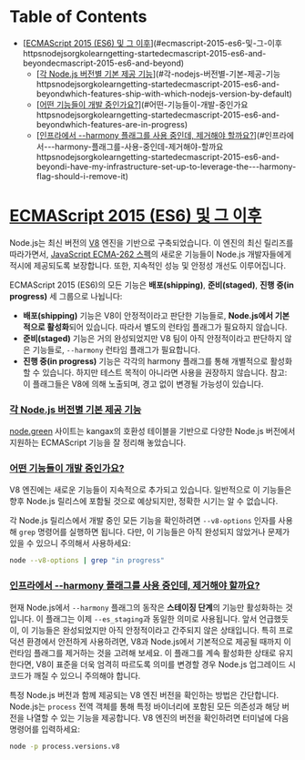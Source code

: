 # Table of Contents

- [[ECMAScript 2015 (ES6) 및 그 이후](https://nodejs.org/ko/learn/getting-started/ecmascript-2015-es6-and-beyond#ecmascript-2015-es6-and-beyond)](#ecmascript-2015-es6-및-그-이후httpsnodejsorgkolearngetting-startedecmascript-2015-es6-and-beyondecmascript-2015-es6-and-beyond)
    - [[각 Node.js 버전별 기본 제공 기능](https://nodejs.org/ko/learn/getting-started/ecmascript-2015-es6-and-beyond#which-features-ship-with-which-nodejs-version-by-default)](#각-nodejs-버전별-기본-제공-기능httpsnodejsorgkolearngetting-startedecmascript-2015-es6-and-beyondwhich-features-ship-with-which-nodejs-version-by-default)
    - [[어떤 기능들이 개발 중인가요?](https://nodejs.org/ko/learn/getting-started/ecmascript-2015-es6-and-beyond#which-features-are-in-progress)](#어떤-기능들이-개발-중인가요httpsnodejsorgkolearngetting-startedecmascript-2015-es6-and-beyondwhich-features-are-in-progress)
    - [[인프라에서 --harmony 플래그를 사용 중인데, 제거해야 할까요?](https://nodejs.org/ko/learn/getting-started/ecmascript-2015-es6-and-beyond#i-have-my-infrastructure-set-up-to-leverage-the---harmony-flag-should-i-remove-it)](#인프라에서---harmony-플래그를-사용-중인데-제거해야-할까요httpsnodejsorgkolearngetting-startedecmascript-2015-es6-and-beyondi-have-my-infrastructure-set-up-to-leverage-the---harmony-flag-should-i-remove-it)

# [ECMAScript 2015 (ES6) 및 그 이후](https://nodejs.org/ko/learn/getting-started/ecmascript-2015-es6-and-beyond#ecmascript-2015-es6-and-beyond)

Node.js는 최신 버전의 [V8](https://v8.dev/) 엔진을 기반으로 구축되었습니다. 이 엔진의 최신 릴리즈를 따라가면서, [JavaScript ECMA-262 스펙](http://www.ecma-international.org/publications/standards/Ecma-262.htm)의 새로운 기능들이 Node.js 개발자들에게 적시에 제공되도록 보장합니다. 또한, 지속적인 성능 및 안정성 개선도 이루어집니다.

ECMAScript 2015 (ES6)의 모든 기능은 **배포(shipping)**, **준비(staged)**, **진행 중(in progress)** 세 그룹으로 나뉩니다:

-   **배포(shipping)** 기능은 V8이 안정적이라고 판단한 기능들로, **Node.js에서 기본적으로 활성화**되어 있습니다. 따라서 별도의 런타임 플래그가 필요하지 않습니다.
-   **준비(staged)** 기능은 거의 완성되었지만 V8 팀이 아직 안정적이라고 판단하지 않은 기능들로, `--harmony` 런타임 플래그가 필요합니다.
-   **진행 중(in progress)** 기능은 각각의 harmony 플래그를 통해 개별적으로 활성화할 수 있습니다. 하지만 테스트 목적이 아니라면 사용을 권장하지 않습니다. 참고: 이 플래그들은 V8에 의해 노출되며, 경고 없이 변경될 가능성이 있습니다.


### [각 Node.js 버전별 기본 제공 기능](https://nodejs.org/ko/learn/getting-started/ecmascript-2015-es6-and-beyond#which-features-ship-with-which-nodejs-version-by-default)

[node.green](https://node.green/) 사이트는 kangax의 호환성 테이블을 기반으로 다양한 Node.js 버전에서 지원하는 ECMAScript 기능을 잘 정리해 놓았습니다.


### [어떤 기능들이 개발 중인가요?](https://nodejs.org/ko/learn/getting-started/ecmascript-2015-es6-and-beyond#which-features-are-in-progress)

V8 엔진에는 새로운 기능들이 지속적으로 추가되고 있습니다. 일반적으로 이 기능들은 향후 Node.js 릴리스에 포함될 것으로 예상되지만, 정확한 시기는 알 수 없습니다.

각 Node.js 릴리스에서 개발 중인 모든 기능을 확인하려면 `--v8-options` 인자를 사용해 `grep` 명령어를 실행하면 됩니다. 다만, 이 기능들은 아직 완성되지 않았거나 문제가 있을 수 있으니 주의해서 사용하세요:

```bash
node --v8-options | grep "in progress"
```


### [인프라에서 --harmony 플래그를 사용 중인데, 제거해야 할까요?](https://nodejs.org/ko/learn/getting-started/ecmascript-2015-es6-and-beyond#i-have-my-infrastructure-set-up-to-leverage-the---harmony-flag-should-i-remove-it)

현재 Node.js에서 `--harmony` 플래그의 동작은 **스테이징 단계**의 기능만 활성화하는 것입니다. 이 플래그는 이제 `--es_staging`과 동일한 의미로 사용됩니다. 앞서 언급했듯이, 이 기능들은 완성되었지만 아직 안정적이라고 간주되지 않은 상태입니다. 특히 프로덕션 환경에서 안전하게 사용하려면, V8과 Node.js에서 기본적으로 제공될 때까지 이 런타임 플래그를 제거하는 것을 고려해 보세요. 이 플래그를 계속 활성화한 상태로 유지한다면, V8이 표준을 더욱 엄격히 따르도록 의미를 변경할 경우 Node.js 업그레이드 시 코드가 깨질 수 있으니 주의해야 합니다.


특정 Node.js 버전과 함께 제공되는 V8 엔진 버전을 확인하는 방법은 간단합니다. Node.js는 `process` 전역 객체를 통해 특정 바이너리에 포함된 모든 의존성과 해당 버전을 나열할 수 있는 기능을 제공합니다. V8 엔진의 버전을 확인하려면 터미널에 다음 명령어를 입력하세요:

```bash
node -p process.versions.v8
```


